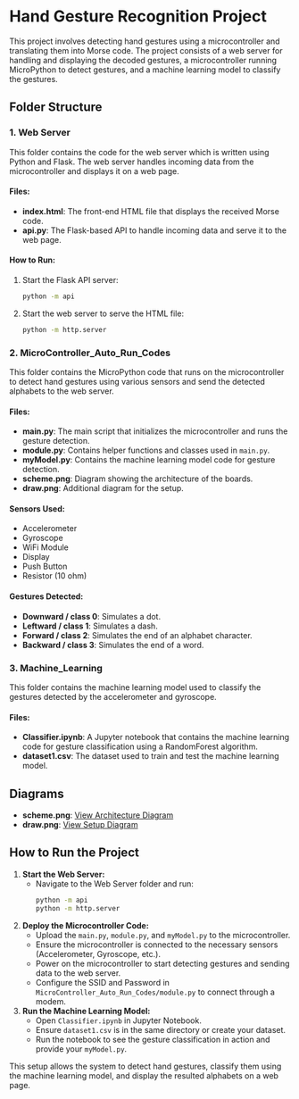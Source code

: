# Hand Gesture Recognition Project

This project involves detecting hand gestures using a microcontroller and translating them into Morse code. The project consists of a web server for handling and displaying the decoded gestures, a microcontroller running MicroPython to detect gestures, and a machine learning model to classify the gestures.

## Folder Structure

### 1. Web Server
This folder contains the code for the web server which is written using Python and Flask. The web server handles incoming data from the microcontroller and displays it on a web page.

#### Files:
- **index.html**: The front-end HTML file that displays the received Morse code.
- **api.py**: The Flask-based API to handle incoming data and serve it to the web page.

#### How to Run:
1. Start the Flask API server:
    ```bash
    python -m api
    ```
2. Start the web server to serve the HTML file:
    ```bash
    python -m http.server
    ```

### 2. MicroController_Auto_Run_Codes
This folder contains the MicroPython code that runs on the microcontroller to detect hand gestures using various sensors and send the detected alphabets to the web server.

#### Files:
- **main.py**: The main script that initializes the microcontroller and runs the gesture detection.
- **module.py**: Contains helper functions and classes used in `main.py`.
- **myModel.py**: Contains the machine learning model code for gesture detection.
- **scheme.png**: Diagram showing the architecture of the boards.
- **draw.png**: Additional diagram for the setup.

#### Sensors Used:
- Accelerometer
- Gyroscope
- WiFi Module
- Display
- Push Button
- Resistor (10 ohm)

#### Gestures Detected:
- **Downward / class 0**: Simulates a dot.
- **Leftward / class 1**: Simulates a dash.
- **Forward / class 2**: Simulates the end of an alphabet character.
- **Backward / class 3**: Simulates the end of a word.

### 3. Machine_Learning
This folder contains the machine learning model used to classify the gestures detected by the accelerometer and gyroscope.

#### Files:
- **Classifier.ipynb**: A Jupyter notebook that contains the machine learning code for gesture classification using a RandomForest algorithm.
- **dataset1.csv**: The dataset used to train and test the machine learning model.

## Diagrams
- **scheme.png**: [View Architecture Diagram](MicroController_Auto_Run_Codes/Drawing.png)
- **draw.png**: [View Setup Diagram](MicroController_Auto_Run_Codes/Scheme.png)

## How to Run the Project
1. **Start the Web Server:**
    - Navigate to the Web Server folder and run:
        ```bash
        python -m api
        python -m http.server
        ```
2. **Deploy the Microcontroller Code:**
    - Upload the `main.py`, `module.py`, and `myModel.py` to the microcontroller.
    - Ensure the microcontroller is connected to the necessary sensors (Accelerometer, Gyroscope, etc.).
    - Power on the microcontroller to start detecting gestures and sending data to the web server.
    - Configure the SSID and Password in `MicroController_Auto_Run_Codes/module.py` to connect through a modem.
3. **Run the Machine Learning Model:**
    - Open `Classifier.ipynb` in Jupyter Notebook.
    - Ensure `dataset1.csv` is in the same directory or create your dataset.
    - Run the notebook to see the gesture classification in action and provide your `myModel.py`.

This setup allows the system to detect hand gestures, classify them using the machine learning model, and display the resulted alphabets on a web page.


